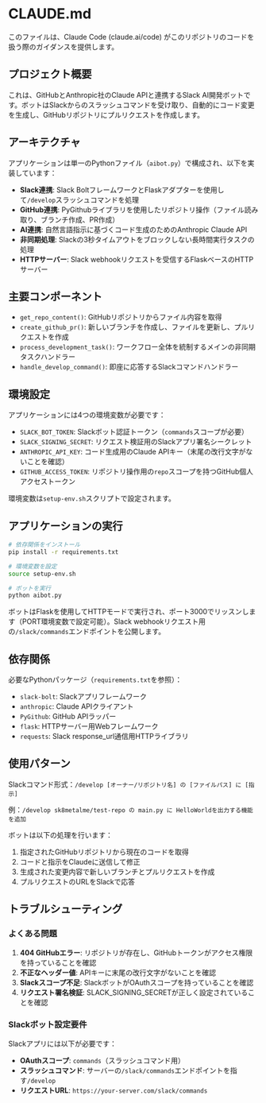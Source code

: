 # CLAUDE.md

このファイルは、Claude Code (claude.ai/code) がこのリポジトリのコードを扱う際のガイダンスを提供します。

## プロジェクト概要

これは、GitHubとAnthropic社のClaude APIと連携するSlack AI開発ボットです。ボットはSlackからのスラッシュコマンドを受け取り、自動的にコード変更を生成し、GitHubリポジトリにプルリクエストを作成します。

## アーキテクチャ

アプリケーションは単一のPythonファイル（`aibot.py`）で構成され、以下を実装しています：

- **Slack連携**: Slack BoltフレームワークとFlaskアダプターを使用して`/develop`スラッシュコマンドを処理
- **GitHub連携**: PyGithubライブラリを使用したリポジトリ操作（ファイル読み取り、ブランチ作成、PR作成）
- **AI連携**: 自然言語指示に基づくコード生成のためのAnthropic Claude API
- **非同期処理**: Slackの3秒タイムアウトをブロックしない長時間実行タスクの処理
- **HTTPサーバー**: Slack webhookリクエストを受信するFlaskベースのHTTPサーバー

## 主要コンポーネント

- `get_repo_content()`: GitHubリポジトリからファイル内容を取得
- `create_github_pr()`: 新しいブランチを作成し、ファイルを更新し、プルリクエストを作成
- `process_development_task()`: ワークフロー全体を統制するメインの非同期タスクハンドラー
- `handle_develop_command()`: 即座に応答するSlackコマンドハンドラー

## 環境設定

アプリケーションには4つの環境変数が必要です：
- `SLACK_BOT_TOKEN`: Slackボット認証トークン（`commands`スコープが必要）
- `SLACK_SIGNING_SECRET`: リクエスト検証用のSlackアプリ署名シークレット
- `ANTHROPIC_API_KEY`: コード生成用のClaude APIキー（末尾の改行文字がないことを確認）
- `GITHUB_ACCESS_TOKEN`: リポジトリ操作用の`repo`スコープを持つGitHub個人アクセストークン

環境変数は`setup-env.sh`スクリプトで設定されます。

## アプリケーションの実行

```bash
# 依存関係をインストール
pip install -r requirements.txt

# 環境変数を設定
source setup-env.sh

# ボットを実行
python aibot.py
```

ボットはFlaskを使用してHTTPモードで実行され、ポート3000でリッスンします（PORT環境変数で設定可能）。Slack webhookリクエスト用の`/slack/commands`エンドポイントを公開します。

## 依存関係

必要なPythonパッケージ（`requirements.txt`を参照）：
- `slack-bolt`: Slackアプリフレームワーク
- `anthropic`: Claude APIクライアント
- `PyGithub`: GitHub APIラッパー
- `flask`: HTTPサーバー用Webフレームワーク
- `requests`: Slack response_url通信用HTTPライブラリ

## 使用パターン

Slackコマンド形式：`/develop [オーナー/リポジトリ名] の [ファイルパス] に [指示]`

例：`/develop sk8metalme/test-repo の main.py に HelloWorldを出力する機能を追加`

ボットは以下の処理を行います：
1. 指定されたGitHubリポジトリから現在のコードを取得
2. コードと指示をClaudeに送信して修正
3. 生成された変更内容で新しいブランチとプルリクエストを作成
4. プルリクエストのURLをSlackで応答

## トラブルシューティング

### よくある問題

1. **404 GitHubエラー**: リポジトリが存在し、GitHubトークンがアクセス権限を持っていることを確認
2. **不正なヘッダー値**: APIキーに末尾の改行文字がないことを確認
3. **Slackスコープ不足**: SlackボットがOAuthスコープを持っていることを確認
4. **リクエスト署名検証**: SLACK_SIGNING_SECRETが正しく設定されていることを確認

### Slackボット設定要件

Slackアプリには以下が必要です：
- **OAuthスコープ**: `commands`（スラッシュコマンド用）
- **スラッシュコマンド**: サーバーの`/slack/commands`エンドポイントを指す`/develop`
- **リクエストURL**: `https://your-server.com/slack/commands`